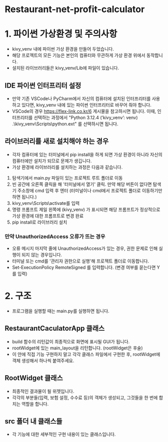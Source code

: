 # Restaurant-net-profit-calculator

# 1. 파이썬 가상환경 및 주의사항
- kivy_venv 내에 파이썬 가상 환경을 만들어 두었습니다.
- 해당 프로젝트의 모든 기능은 본인의 컴퓨터와 무관하게 가상 환경 위에서 동작합니다.
- 설치된 라이브러리들은 kivy_venv/Lib에 파일이 있습니다.

## IDE 파이썬 인터프리터 설정
- 만약 기존 VSCode나 PyCharm에서 자신의 컴퓨터에 설치된 인터프리터를 사용하고 있다면, kivy_venv 내에 있는 파이썬 인터프리터로 바꾸어 줘야 합니다.
- VSCode의 경우 https://flex-link.co.kr/6 게시물을 참고하시면 됩니다. 이때, 인터프리터를 선택하는 과정에서 "Python 3.12.4 (’kivy_venv’: venv) .\kivy_venv\Scripts\python.ext" 를 선택하시면 됩니다.

## 라이브러리를 새로 설치해야 하는 경우
- 각자 컴퓨터에 있는 터미널에서 pip install을 하게 되면 가상 환경이 아니라 자신의 컴퓨터에만 설치가 되므로 문제가 생깁니다.
- 가상 환경에 라이브러리를 설치하는 과정은 다음과 같습니다.
1. 탐색기에서 main.py 파일이 있는 프로젝트 루트 폴더로 이동
2. 빈 공간에 오른쪽 클릭을 해 '터미널에서 열기' 클릭. 만약 해당 버튼이 없다면 탐색기 주소창에 cmd 입력 후 엔터 (터미널이나 cmd에서 프로젝트 폴더로 이동하기만 하면 됩니다.)
3. kivy_venv\Scripts\activate를 입력
4. 명령 프롬프트 제일 왼쪽에 (kivy_venv) 가 표시되면 해당 프롬프트가 정상적으로 가상 환경에 대한 프롬프트로 변경 완료
5. pip install로 라이브러리 설치

### 만약 UnauthorizedAccess 오류가 뜨는 경우
- 오류 메시지 마지막 줄에 UnauthorizedAccess가 있는 경우, 권한 문제로 인해 실행이 되지 않는 경우입니다.
- 터미널 또는 cmd를 '관리자 권한으로 실행'해 프로젝트 폴더로 이동합니다.
- Set-ExecutionPolicy RemoteSigned 를 입력합니다. (변경 여부를 묻는다면 Y를 입력)

# 2. 구조
- 프로그램을 실행할 때는 main.py를 실행하면 됩니다.

## RestaurantCaculatorApp 클래스
- build 함수의 리턴값이 최종적으로 화면에 표시될 GUI가 됩니다.
- rootWidget에 있는 main_layout을 리턴합니다. (rootWidget은 후술)
- 이 안에 직접 기능 구현하지 말고 각각 클래스 파일에서 구현한 후, rootWidget에 객체 생성해서 하나씩 붙여주세요.

## RootWidget 클래스
- 최종적인 결과물이 될 위젯입니다.
- 각각의 부분들(입력, 보험 설정, 수수료 등)의 객체가 생성되고, 그것들을 한 번에 합치는 역할을 합니다.

## src 폴더 내 클래스들
- 각 기능에 대한 세부적인 구현 내용이 있는 클래스입니다.